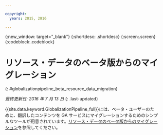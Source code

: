 ```yaml
---

copyright:
  years: 2015, 2016

---
```


{:new_window: target="_blank"}
{:shortdesc: .shortdesc}
{:screen:.screen}
{:codeblock:.codeblock}

# リソース・データのベータ版からのマイグレーション
{: #globalizationpipeline_beta_resource_data_migration}

*最終更新日: 2016 年 7 月 13 日*
{: .last-updated}

{{site.data.keyword.GlobalizationPipeline_full}}には、ベータ・ユーザーのために、翻訳したコンテンツを GA サービスにマイグレーションするためのシンプルなツールが用意されています。[リソース・データのベータ版からのマイグレーション](betaresourcedatamigration.html)を参照してください。
